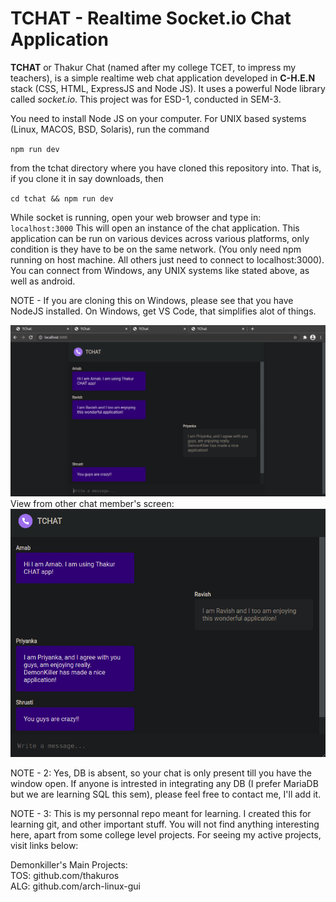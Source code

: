 # TCHAT - Realtime Socket.io Chat Application

<b>TCHAT</b> or Thakur Chat (named after my college TCET, to impress my teachers), is a simple realtime web chat application developed in <b>C-H.E.N</b> stack (CSS, HTML, ExpressJS and Node JS). It uses a powerful Node library called <em>socket.io</em>. This project was for ESD-1, conducted in SEM-3.

You need to install Node JS on your computer. For UNIX based systems (Linux, MACOS, BSD, Solaris), run the command 

<code>npm run dev</code> 

from the tchat directory where you have cloned this repository into. That is, if you clone it in say downloads, then

<code>cd tchat && npm run dev</code>

While socket is running, open your web browser and type in: <code>localhost:3000</code>
This will open an instance of the chat application. This application can be run on various devices across various platforms, only condition is they have to be on the same network. (You only need npm running on host machine. All others just need to connect to localhost:3000). You can connect from Windows, any UNIX systems like stated above, as well as android.

NOTE - If you are cloning this on Windows, please see that you have NodeJS installed. On Windows, get VS Code, that simplifies alot of things.

<img src="tchat-ss.png">
<br>
View from other chat member's screen:
<img src="tchat-ss2.png">

<p>
NOTE - 2: Yes, DB is absent, so your chat is only present till you have the window open. If anyone is intrested in integrating any DB (I prefer MariaDB but we are learning SQL this sem), please feel free to contact me, I'll add it.

NOTE - 3: This is my personnal repo meant for learning. I created this for learning git, and other important stuff. You will not find anything interesting here, apart from some college level projects. For seeing my active projects, visit links below:

Demonkiller's Main Projects: <br>
TOS: github.com/thakuros <br>
ALG: github.com/arch-linux-gui 
</p>
